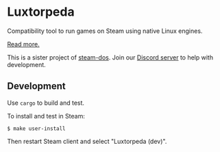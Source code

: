 # Luxtorpeda

Compatibility tool to run games on Steam using native Linux engines.

[Read more.](https://github.com/dreamer/steam-dos/wiki/Luxtorpeda)

This is a sister project of [steam-dos](https://github.com/dreamer/steam-dos/).
Join our [Discord server](https://discord.gg/8mFhUPX) to help with development.

## Development

Use `cargo` to build and test.

To install and test in Steam:

    $ make user-install

Then restart Steam client and select "Luxtorpeda (dev)".

